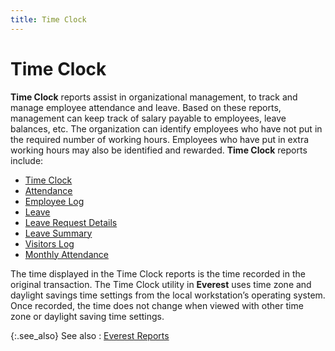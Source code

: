 ```yaml
---
title: Time Clock
---
```


# Time Clock


**Time Clock** reports assist in  organizational management, to track and manage employee attendance and  leave. Based on these reports, management can keep track of salary payable  to employees, leave balances, etc. The organization can identify employees  who have not put in the required number of working hours. Employees who  have put in extra working hours may also be identified and rewarded. **Time Clock** reports include:

- [Time  Clock]({{site.rpt_baseurl}}/everest-reports/time-clock/time_clock.html)
- [Attendance]({{site.rpt_baseurl}}/everest-reports/time-clock/attendance.html)
- [Employee  Log]({{site.rpt_baseurl}}/everest-reports/time-clock/employee_log.html)
- [Leave]({{site.rpt_baseurl}}/everest-reports/time-clock/leaves.html)
- [Leave  Request Details]({{site.rpt_baseurl}}/everest-reports/time-clock/leave_details.html)
- [Leave  Summary]({{site.rpt_baseurl}}/everest-reports/time-clock/leave_summary.html)
- [Visitors  Log]({{site.rpt_baseurl}}/everest-reports/time-clock/visitors_log.html)
- [Monthly  Attendance]({{site.rpt_baseurl}}/everest-reports/time-clock/monthly_attendance.html)



The time displayed in the Time Clock reports is the time recorded in  the original transaction. The Time Clock utility in **Everest**  uses time zone and daylight savings time settings from the local workstation’s  operating system. Once recorded, the time does not change when viewed  with other time zone or daylight saving time settings.


{:.see_also}
See also
: [Everest Reports]({{site.rpt_baseurl}}/everest-reports/everest_reports.html)
